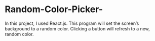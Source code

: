 # Random-Color-Picker-

In this project, I used React.js. This program will set the screen’s background to a random color. 
Clicking a button will refresh to a new, random color.
